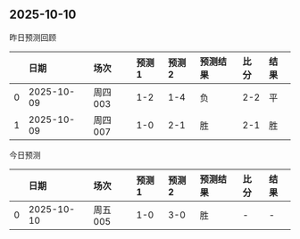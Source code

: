 

 ## 2025-10-10

昨日预测回顾

|    | 日期         | 场次    | 预测1   | 预测2   | 预测结果   | 比分   | 结果   |
|---:|:-----------|:------|:------|:------|:-------|:-----|:-----|
|  0 | 2025-10-09 | 周四003 | 1-2   | 1-4   | 负      | 2-2  | 平    |
|  1 | 2025-10-09 | 周四007 | 1-0   | 2-1   | 胜      | 2-1  | 胜    |

今日预测

|    | 日期         | 场次    | 预测1   | 预测2   | 预测结果   | 比分   | 结果   |
|---:|:-----------|:------|:------|:------|:-------|:-----|:-----|
|  0 | 2025-10-10 | 周五005 | 1-0   | 3-0   | 胜      | -    | -    |